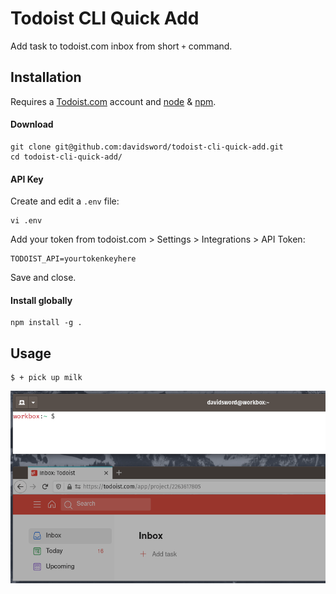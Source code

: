 # Todoist CLI Quick Add

Add task to todoist.com inbox from short `+` command.

## Installation

Requires a [Todoist.com](https://Todoist.com) account and [node](https://nodejs.org/) & [npm](https://www.npmjs.com/).

#### Download

```
git clone git@github.com:davidsword/todoist-cli-quick-add.git
cd todoist-cli-quick-add/
```

#### API Key

Create and edit a `.env` file:

```
vi .env
```

Add your token from todoist.com > Settings > Integrations > API Token:

```
TODOIST_API=yourtokenkeyhere
```

Save and close.

#### Install globally

```
npm install -g .
```

## Usage 

```
$ + pick up milk 
```

![](assets/demo.gif)
